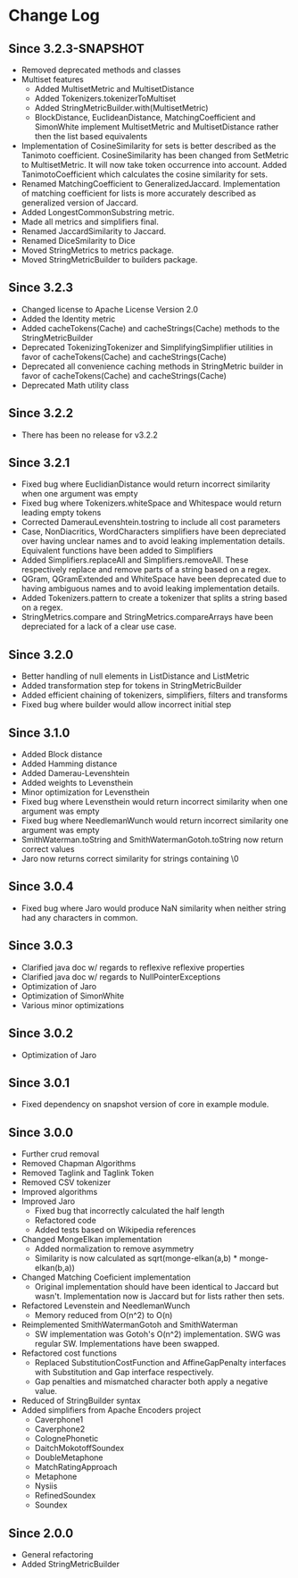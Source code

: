 Change Log
==========

## Since 3.2.3-SNAPSHOT ##
 - Removed deprecated methods and classes
 - Multiset features
    - Added MultisetMetric and MultisetDistance
	- Added Tokenizers.tokenizerToMultiset
	- Added StringMetricBuilder.with(MultisetMetric)
	- BlockDistance, EuclideanDistance, MatchingCoefficient and SimonWhite implement MultisetMetric and MultisetDistance rather then the list based equivalents
 - Implementation of CosineSimilarity for sets is better described as the Tanimoto coefficient. CosineSimilarity has been changed from SetMetric to MultisetMetric. It will now take token occurrence into account. Added TanimotoCoefficient which calculates the cosine similarity for sets.
 - Renamed MatchingCoefficient to GeneralizedJaccard. Implementation of matching coefficient for lists is more accurately described as generalized version of Jaccard. 
 - Added LongestCommonSubstring metric.
 - Made all metrics and simplifiers final.
 - Renamed JaccardSimilarity to Jaccard. 
 - Renamed DiceSmilarity to Dice
 - Moved StringMetrics to metrics package.
 - Moved StringMetricBuilder to builders package.

## Since 3.2.3 ##
 - Changed license to Apache License Version 2.0
 - Added the Identity metric
 - Added cacheTokens(Cache) and cacheStrings(Cache) methods to the StringMetricBuilder
 - Deprecated TokenizingTokenizer and SimplifyingSimplifier utilities in favor of cacheTokens(Cache) and cacheStrings(Cache)
 - Deprecated all convenience caching methods in StringMetric builder in favor of cacheTokens(Cache) and cacheStrings(Cache)
 - Deprecated Math utility class

## Since 3.2.2 ##
 - There has been no release for v3.2.2

## Since 3.2.1 ##
 - Fixed bug where EuclidianDistance would return incorrect similarity when one argument was empty
 - Fixed bug where Tokenizers.whiteSpace and Whitespace would return leading empty tokens
 - Corrected DamerauLevenshtein.tostring to include all cost parameters
 - Case, NonDiacritics, WordCharacters simplifiers have been depreciated over having unclear names and to avoid leaking implementation details. Equivalent functions have been added to Simplifiers
 - Added Simplifiers.replaceAll and Simplifiers.removeAll. These respectively replace and remove parts of a string based on a regex.
 - QGram, QGramExtended and WhiteSpace have been deprecated due to having ambiguous names and to avoid leaking implementation details. 
 - Added Tokenizers.pattern to create a tokenizer that splits a string based on a regex.
 - StringMetrics.compare and StringMetrics.compareArrays have been depreciated for a lack of a clear use case.

## Since 3.2.0 ##

 - Better handling of null elements in ListDistance and ListMetric
 - Added transformation step for tokens in StringMetricBuilder
 - Added efficient chaining of tokenizers, simplifiers, filters and transforms
 - Fixed bug where builder would allow incorrect initial step

## Since 3.1.0 ##
 - Added Block distance
 - Added Hamming distance
 - Added Damerau-Levenshtein
 - Added weights to Levensthein
 - Minor optimization for Levensthein
 - Fixed bug where Levensthein would return incorrect similarity when one argument was empty
 - Fixed bug where NeedlemanWunch would return incorrect similarity one argument was empty
 - SmithWaterman.toString and SmithWatermanGotoh.toString now return correct values
 - Jaro now returns correct similarity for strings containing \0

## Since 3.0.4 ##
  - Fixed bug where Jaro would produce NaN similarity when neither string had any characters in common.

## Since 3.0.3 ##
  - Clarified java doc w/ regards to reflexive reflexive properties
  - Clarified java doc w/ regards to NullPointerExceptions
  - Optimization of Jaro
  - Optimization of SimonWhite
  - Various minor optimizations

## Since 3.0.2 ##
  - Optimization of Jaro

## Since 3.0.1 ##
  - Fixed dependency on snapshot version of core in example module.

## Since 3.0.0 ##

 - Further crud removal
  - Removed Chapman Algorithms
  - Removed Taglink and Taglink Token
  - Removed CSV tokenizer
 - Improved algorithms
  - Improved Jaro
    - Fixed bug that incorrectly calculated the half length
    - Refactored code
    - Added tests based on Wikipedia references
  - Changed MongeElkan implementation
    - Added normalization to remove asymmetry
    - Similarity is now calculated as sqrt(monge-elkan(a,b) * monge-elkan(b,a))
  - Changed Matching Coeficient implementation
    - Original implementation should have been identical to Jaccard but wasn't. Implementation now is Jaccard but for lists rather then sets.
  - Refactored Levenstein and NeedlemanWunch
    - Memory reduced from O(n^2) to O(n)
  - Reimplemented SmithWatermanGotoh and SmithWaterman
    - SW implementation was Gotoh's O(n^2) implementation. SWG was regular SW. Implementations have been swapped.
  - Refactored cost functions 
    - Replaced SubstitutionCostFunction and AffineGapPenalty interfaces with Substitution and Gap interface respectively.
    - Gap penalties and mismatched character both apply a negative value.
 - Reduced  of StringBuilder syntax
 - Added simplifiers from Apache Encoders project	
   - Caverphone1
   - Caverphone2
   - ColognePhonetic
   - DaitchMokotoffSoundex
   - DoubleMetaphone
   - MatchRatingApproach
   - Metaphone
   - Nysiis
   - RefinedSoundex
   - Soundex

## Since 2.0.0 ##

 - General refactoring
 - Added StringMetricBuilder
